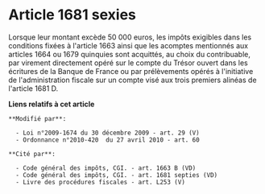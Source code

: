 # Article 1681 sexies

Lorsque leur montant excède 50 000 euros, les impôts exigibles dans les conditions fixées à l'article 1663 ainsi que les
acomptes mentionnés aux articles 1664 ou 1679 quinquies sont acquittés, au choix du contribuable, par virement directement
opéré sur le compte du Trésor ouvert dans les écritures de la Banque de France ou par prélèvements opérés à l'initiative de
l'administration fiscale sur un compte visé aux trois premiers alinéas de l'article 1681 D.

**Liens relatifs à cet article**

	**Modifié par**:

	  - Loi n°2009-1674 du 30 décembre 2009 - art. 29 (V)
	  - Ordonnance n°2010-420  du 27 avril 2010 - art. 60

	**Cité par**:

	  - Code général des impôts, CGI. - art. 1663 B (VD)
	  - Code général des impôts, CGI. - art. 1681 septies (VD)
	  - Livre des procédures fiscales - art. L253 (V)
